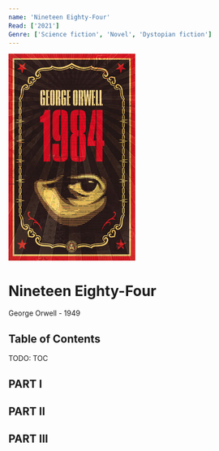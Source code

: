 ```yaml
---
name: 'Nineteen Eighty-Four'
Read: ['2021']
Genre: ['Science fiction', 'Novel', 'Dystopian fiction']
---
```


![Cover](./assets/nineteen-eighty-four.jpg)

# Nineteen Eighty-Four

George Orwell - 1949

## Table of Contents

TODO: TOC

## PART I

## PART II

## PART III

